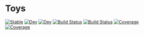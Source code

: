 # Toys

[![Stable](https://img.shields.io/badge/docs-stable-blue.svg)](https://quantex.github.io/Toys.jl/stable)
[![Dev](https://img.shields.io/badge/docs-dev-blue.svg)](https://quantex.github.io/Toys.jl/dev)
[![Dev](https://img.shields.io/badge/docs-dev-blue.svg)](https://quantex.gitlab.io/Toys.jl/dev)
[![Build Status](https://github.com/quantex/Toys.jl/workflows/CI/badge.svg)](https://github.com/quantex/Toys.jl/actions)
[![Build Status](https://git.ichec.ie/quantex/Toys.jl/badges/master/pipeline.svg)](https://git.ichec.ie/quantex/Toys.jl/pipelines)
[![Coverage](https://git.ichec.ie/quantex/Toys.jl/badges/master/coverage.svg)](https://git.ichec.ie/quantex/Toys.jl/commits/master)
[![Coverage](https://codecov.io/gh/quantex/Toys.jl/branch/master/graph/badge.svg)](https://codecov.io/gh/quantex/Toys.jl)
